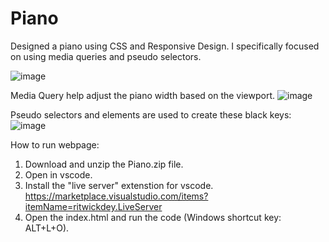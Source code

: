 # Piano
Designed a piano using CSS and Responsive Design.  I specifically focused on using media queries and pseudo selectors.

![image](https://github.com/kylehraja/Piano/assets/140476247/669a6ea2-7bef-4b41-a306-f65ed92e1bd9)


Media Query help adjust the piano width based on the viewport.
![image](https://github.com/kylehraja/Piano/assets/140476247/b97cf1d7-e894-49fd-962e-5e7435aa4504)


Pseudo selectors and elements are used to create these black keys:
![image](https://github.com/kylehraja/Piano/assets/140476247/0e70be3a-a57c-448b-b3b3-e79602a0a51a)


How to run webpage:

1) Download and unzip the Piano.zip file.
2) Open in vscode.
3) Install the "live server" extenstion for vscode. https://marketplace.visualstudio.com/items?itemName=ritwickdey.LiveServer
4) Open the index.html and run the code (Windows shortcut key: ALT+L+O).


